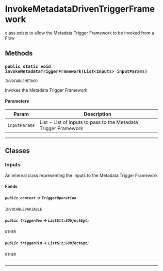 # InvokeMetadataDrivenTriggerFramework

class exists to allow the Metadata Trigger Framework to be invoked from a Flow

## Methods

### `public static void invokeMetadataTriggerFramework(List<Inputs> inputParams)`

`INVOCABLEMETHOD`

Invokes the Metadata Trigger Framework

#### Parameters

| Param         | Description                                                             |
| ------------- | ----------------------------------------------------------------------- |
| `inputParams` | List<Inputs> - List of inputs to pass to the Metadata Trigger Framework |

---

## Classes

### Inputs

An internal class representing the inputs to the Metadata Trigger Framework

#### Fields

##### `public context` → `TriggerOperation`

`INVOCABLEVARIABLE`

##### `public triggerNew` → `List&lt;SObject&gt;`

`OTHER`

##### `public triggerOld` → `List&lt;SObject&gt;`

`OTHER`

---

---
